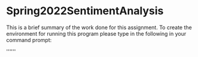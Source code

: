 # Spring2022SentimentAnalysis

This is a brief summary of the work done for this assignment. To create the environment for running this program please type in the following in your command prompt: 

''''''
